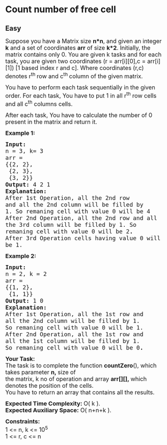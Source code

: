 # Count number of free cell
## Easy 
<div class="problems_problem_content__Xm_eO"><p><span style="font-size:18px">Suppose you have a Matrix size <strong>n*n</strong>, and given an integer <strong>k</strong> and a set of coordinates <strong>arr</strong>&nbsp;of size&nbsp;<strong>k*2</strong>. Initially, the matrix contains only 0. You are given k tasks and for each task, you are given two coordinates (r = arr[i][0],c = arr[i][1]) [1 based index r and c]. Where coordinates (r,c) denotes r<sup>th&nbsp;</sup>row and c<sup>th&nbsp;</sup>column of the given matrix.</span></p>

<p><span style="font-size:18px">You have to perform each task sequentially in the given order. F</span><span style="font-size:18px">or each task, You have to put 1 in all r<sup>th</sup> row cells and all c<sup>th</sup> columns cells.</span></p>

<p><span style="font-size:18px">After each task, You have to calculate the number of 0 present in the matrix and return it.</span></p>

<p><span style="font-size:18px"><strong>Example 1:</strong></span></p>

<pre><span style="font-size:18px"><strong>Input:
</strong>n = 3, k= 3
arr =
{{2, 2},
 {2, 3},
 {3, 2}}
<strong>Output: </strong>4 2 1<strong>
Explanation: 
</strong>After 1st Operation, all the 2nd row
and all the 2nd column will be filled by
1. So remaning cell with value 0 will be 4
After 2nd Operation, all the 2nd row and all
the 3rd column will be filled by 1. So 
remaning cell with value 0 will be 2<strong>.
</strong>After 3rd Operation cells having value 0 will
be 1.</span>
</pre>

<p><span style="font-size:18px"><strong>Example 2:</strong></span></p>

<pre><span style="font-size:18px"><strong>Input:
</strong>n = 2, k = 2
arr = 
{{1, 2},
 {1, 1}}
<strong>Output: </strong>1 0
<strong>Explanation: 
</strong>After 1st Operation, all the 1st row and 
all the 2nd column will be filled by 1. 
So remaning cell with value 0 will be 1.
After 2nd Operation, all the 1st row and 
all the 1st column will be filled by 1. 
So remaning cell with value 0 will be 0<strong>. </strong></span>
</pre>

<p><span style="font-size:18px"><strong>Your&nbsp;Task:</strong><br>
The task is to complete the function <strong>countZero</strong>(), which takes parameter&nbsp;<strong>n,&nbsp;</strong>size of<br>
the matrix, k no of operation and array <strong>arr[][],&nbsp;</strong>which denotes the position of the cells.</span><br>
<span style="font-size:18px">You have to return an array that contains all the results.</span></p>

<p><span style="font-size:18px"><strong>Expected Time Complexity: </strong>O( k ).<br>
<strong>Expected Auxiliary Space:</strong> O( n+n+k ).</span></p>

<p><span style="font-size:18px"><strong>Constraints:</strong><br>
1 &lt;= n, k &lt;= 10<sup>5</sup></span><br>
<span style="font-size:18px">1 &lt;= r, c&nbsp;&lt;= n</span></p>
</div>